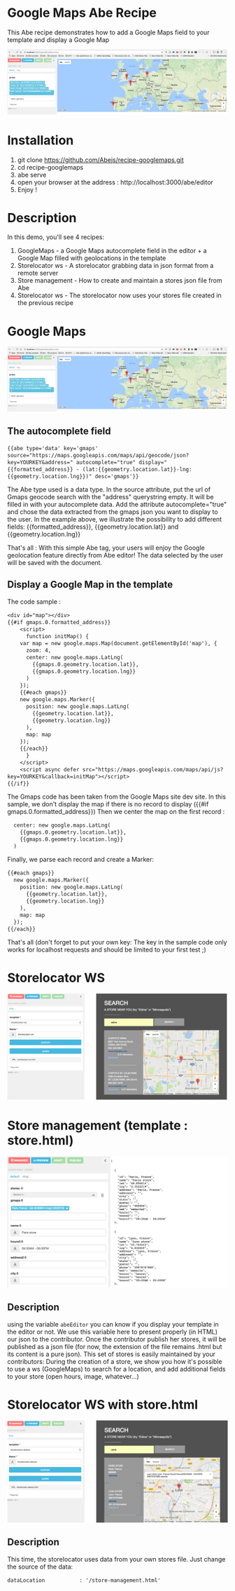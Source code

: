 # Google Maps Abe Recipe
This Abe recipe demonstrates how to add a Google Maps field to your template and display a Google Map

![Screenshot](/site/screenshot.png?raw=true)

# Installation
1. git clone https://github.com/Abejs/recipe-googlemaps.git
2. cd recipe-googlemaps
3. abe serve
4. open your browser at the address : http://localhost:3000/abe/editor
5. Enjoy !

# Description
In this demo, you'll see 4 recipes:
1. GoogleMaps - a Google Maps autocomplete field in the editor + a Google Map filled with geolocations in the template
2. Storelocator ws - A storelocator grabbing data in json format from a remote server
3. Store management - How to create and maintain a stores json file from Abe
4. Storelocator ws - The storelocator now uses your stores file created in the previous recipe

# Google Maps

![Screenshot](/site/screenshot.png?raw=true)

## The autocomplete field
``` 
{{abe type='data' key='gmaps' source="https://maps.googleapis.com/maps/api/geocode/json?key=YOURKEY&address=" autocomplete="true" display="{{formatted_address}} - (lat:{{geometry.location.lat}}-lng:{{geometry.location.lng}})" desc='gmaps'}}
```
The Abe type used is a data type. In the source attribute, put the url of Gmaps geocode search with the "address" querystring empty. It will be filled in with your autocomplete data. 
Add the attribute autocomplete="true" and chose the data extracted from the gmaps json you want to display to the user. In the example above, we illustrate the possibility to add different fields: {{formatted_address}}, {{geometry.location.lat}} and {{geometry.location.lng}}

That's all : With this simple Abe tag, your users will enjoy the Google geolocation feature directly from Abe editor!
The data selected by the user will be saved with the document.

## Display a Google Map in the template
The code sample :
```
<div id="map"></div>
{{#if gmaps.0.formatted_address}}
    <script>
      function initMap() {
	var map = new google.maps.Map(document.getElementById('map'), {
	  zoom: 4,
	  center: new google.maps.LatLng(
		{{gmaps.0.geometry.location.lat}},
		{{gmaps.0.geometry.location.lng}}
	  )
	});
	{{#each gmaps}}
	new google.maps.Marker({
	  position: new google.maps.LatLng(
		{{geometry.location.lat}},
		{{geometry.location.lng}}
	  ),
	  map: map
	});
	{{/each}}
      }
    </script>
    <script async defer src="https://maps.googleapis.com/maps/api/js?key=YOURKEY&callback=initMap"></script>
{{/if}}
```
The Gmaps code has been taken from the Google Maps site dev site. In this sample, we don't display the map if there is no record to display ({{#if gmaps.0.formatted_address}})
Then we center the map on the first record : 
``` 
  center: new google.maps.LatLng(
    {{gmaps.0.geometry.location.lat}},
    {{gmaps.0.geometry.location.lng}}
  ) 
```
Finally, we parse each record and create a Marker:
```
{{#each gmaps}}
  new google.maps.Marker({
    position: new google.maps.LatLng(
      {{geometry.location.lat}},
      {{geometry.location.lng}}
    ),
    map: map
  });
{{/each}}
```	
That's all (don't forget to put your own key: The key in the sample code only works for localhost requests and should be limited to your first test ;)

# Storelocator WS

![Screenshot](/site/screenshot2.png?raw=true)

# Store management (template : store.html)

![Screenshot](/site/screenshot3.png?raw=true)

## Description
using the variable ```abeEditor``` you can know if you display your template in the editor or not. We use this variable here to present properly (in HTML) our json to the contributor. Once the contributor publish her stores, it will be published as a json file (for now, the extension of the file remains .html but its content is a pure json).
This set of stores is easily maintained by your contributors: During the creation of a store, we show you how it's possible to use a ws (GoogleMaps) to search for a location, and add additional fields to your store (open hours, image, whatever...)

# Storelocator WS with store.html

![Screenshot](/site/screenshot4.png?raw=true)

## Description
This time, the storelocator uses data from your own stores file. Just change the source of the data:

```
dataLocation           : '/store-management.html'
```

